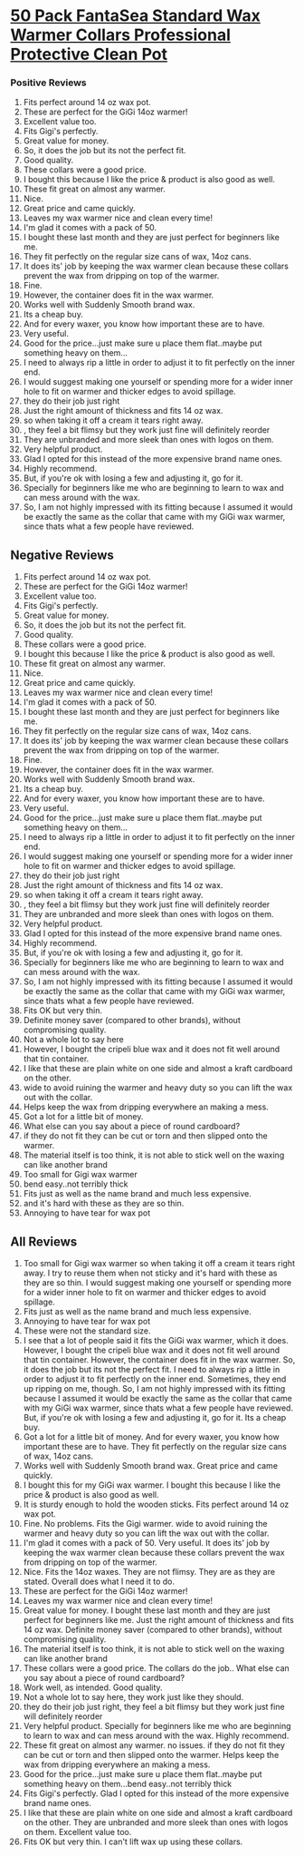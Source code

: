 # [50 Pack FantaSea Standard Wax Warmer Collars Professional Protective Clean Pot](https://products.checkmycream.com/products/50-Pack-FantaSea-Standard-Wax-Warmer-Collars-Professional-Protective-Clean-Pot.html)

### Positive Reviews

<ol>
      <li>Fits perfect around 14 oz wax pot.</li>
      <li>These are perfect for the GiGi 14oz warmer!</li>
      <li>Excellent value too.</li>
      <li>Fits Gigi&#x27;s perfectly.</li>
      <li>Great value for money.</li>
      <li>So, it does the job but its not the perfect fit.</li>
      <li>Good quality.</li>
      <li>These collars were a good price.</li>
      <li>I bought this because I like the price &amp; product is also good as well.</li>
      <li>These fit great on almost any warmer.</li>
      <li>Nice.</li>
      <li>Great price and came quickly.</li>
      <li>Leaves my wax warmer nice and clean every time!</li>
      <li>I&#x27;m glad it comes with a pack of 50.</li>
      <li>I bought these last month and they are just perfect for beginners like me.</li>
      <li>They fit perfectly on the regular size cans of wax, 14oz cans.</li>
      <li>It does its&#x27; job by keeping the wax warmer clean because these collars prevent the wax from dripping on top of the warmer.</li>
      <li>Fine.</li>
      <li>However, the container does fit in the wax warmer.</li>
      <li>Works well with Suddenly Smooth brand wax.</li>
      <li>Its a cheap buy.</li>
      <li>And for every waxer, you know how important these are to have.</li>
      <li>Very useful.</li>
      <li>Good for the price...just make sure u place them flat..maybe put something heavy on them...</li>
      <li>I need to always rip a little in order to adjust it to fit perfectly on the inner end.</li>
      <li>I would suggest making one yourself or spending more for a wider inner hole to fit on warmer and thicker edges to avoid spillage.</li>
      <li>they do their job just right</li>
      <li>Just the right amount of thickness and fits 14 oz wax.</li>
      <li>so when taking it off a cream it tears right away.</li>
      <li>, they feel a bit flimsy but they work just fine will definitely reorder</li>
      <li>They are unbranded and more sleek than ones with logos on them.  </li>
      <li>Very helpful product.</li>
      <li>Glad I opted for this instead of the more expensive brand name ones.</li>
      <li>Highly recommend.</li>
      <li>But, if you&#x27;re ok with losing a few and adjusting it, go for it.</li>
      <li>Specially for beginners like me who are beginning to learn to wax and can mess around with the wax.</li>
      <li>So, I am not highly impressed with its fitting because I assumed it would be exactly the same as the collar that came with my GiGi wax warmer, since thats what a few people have reviewed.</li>
</ol>


<h2>Negative Reviews</h2>
<ol>
<li> Fits perfect around 14 oz wax pot.</li>
<li> These are perfect for the GiGi 14oz warmer!</li>
<li> Excellent value too.</li>
<li> Fits Gigi&#x27;s perfectly.</li>
<li> Great value for money.</li>
<li> So, it does the job but its not the perfect fit.</li>
<li> Good quality.</li>
<li> These collars were a good price.</li>
<li> I bought this because I like the price &amp; product is also good as well.</li>
<li> These fit great on almost any warmer.</li>
<li> Nice.</li>
<li> Great price and came quickly.</li>
<li> Leaves my wax warmer nice and clean every time!</li>
<li> I&#x27;m glad it comes with a pack of 50.</li>
<li> I bought these last month and they are just perfect for beginners like me.</li>
<li> They fit perfectly on the regular size cans of wax, 14oz cans.</li>
<li> It does its&#x27; job by keeping the wax warmer clean because these collars prevent the wax from dripping on top of the warmer.</li>
<li> Fine.</li>
<li> However, the container does fit in the wax warmer.</li>
<li> Works well with Suddenly Smooth brand wax.</li>
<li> Its a cheap buy.</li>
<li> And for every waxer, you know how important these are to have.</li>
<li> Very useful.</li>
<li> Good for the price...just make sure u place them flat..maybe put something heavy on them...</li>
<li> I need to always rip a little in order to adjust it to fit perfectly on the inner end.</li>
<li> I would suggest making one yourself or spending more for a wider inner hole to fit on warmer and thicker edges to avoid spillage.</li>
<li> they do their job just right</li>
<li> Just the right amount of thickness and fits 14 oz wax.</li>
<li> so when taking it off a cream it tears right away.</li>
<li> , they feel a bit flimsy but they work just fine will definitely reorder</li>
<li> They are unbranded and more sleek than ones with logos on them.  </li>
<li> Very helpful product.</li>
<li> Glad I opted for this instead of the more expensive brand name ones.</li>
<li> Highly recommend.</li>
<li> But, if you&#x27;re ok with losing a few and adjusting it, go for it.</li>
<li> Specially for beginners like me who are beginning to learn to wax and can mess around with the wax.</li>
<li> So, I am not highly impressed with its fitting because I assumed it would be exactly the same as the collar that came with my GiGi wax warmer, since thats what a few people have reviewed.</li>
<li> Fits OK but very thin.  </li>
<li> Definite money saver (compared to other brands), without compromising quality.</li>
<li> Not a whole lot to say here</li>
<li> However, I bought the cripeli blue wax and it does not fit well around that tin container.</li>
<li> I like that these are plain white on one side and almost a kraft cardboard on the other.  </li>
<li> wide to avoid ruining the warmer and heavy duty so you can lift the wax out with the collar.</li>
<li> Helps keep the wax from dripping everywhere an making a mess.</li>
<li> Got a lot for a little bit of money.</li>
<li> What else can you say about a piece of round cardboard?</li>
<li> if they do not fit they can be cut or torn and then slipped onto the warmer.</li>
<li> The material itself is too think, it is not able to stick well on the waxing can like another brand</li>
<li> Too small for Gigi wax warmer</li>
<li> bend easy..not terribly thick</li>
<li> Fits just as well as the name brand and much less expensive.</li>
<li> and it&#x27;s hard with these as they are so thin.</li>
<li> Annoying to have tear for wax pot</li>
</ol>

<h2>All Reviews</h2>

<ol>
    <li> Too small for Gigi wax warmer so when taking it off a cream it tears right away. I try to reuse them when not sticky and it&#x27;s hard with these as they are so thin. I would suggest making one yourself or spending more for a wider inner hole to fit on warmer and thicker edges to avoid spillage.</li>
    <li> Fits just as well as the name brand and much less expensive.</li>
    <li> Annoying to have tear for wax pot</li>
    <li> These were not the standard size.</li>
    <li> I see that a lot of people said it fits the GiGi wax warmer, which it does. However, I bought the cripeli blue wax and it does not fit well around that tin container. However, the container does fit in the wax warmer. So, it does the job but its not the perfect fit. I need to always rip a little in order to adjust it to fit perfectly on the inner end. Sometimes, they end up ripping on me, though. So, I am not highly impressed with its fitting because I assumed it would be exactly the same as the collar that came with my GiGi wax warmer, since thats what a few people have reviewed. But, if you&#x27;re ok with losing a few and adjusting it, go for it. Its a cheap buy.</li>
    <li> Got a lot for a little bit of money. And for every waxer, you know how important these are to have. They fit perfectly on the regular size cans of wax, 14oz cans.</li>
    <li> Works well with Suddenly Smooth brand wax. Great price and came quickly.</li>
    <li> I bought this for my GiGi wax warmer. I bought this because I like the price &amp; product is also good as well.</li>
    <li> It is sturdy enough to hold the wooden sticks. Fits perfect around 14 oz wax pot.</li>
    <li> Fine. No problems. Fits the Gigi warmer. wide to avoid ruining the warmer and heavy duty so you can lift the wax out with the collar.</li>
    <li> I&#x27;m glad it comes with a pack of 50. Very useful. It does its&#x27; job by keeping the wax warmer clean because these collars prevent the wax from dripping on top of the warmer.</li>
    <li> Nice. Fits the 14oz waxes. They are not flimsy. They are as they are stated. Overall does what I need it to do.</li>
    <li> These are perfect for the GiGi 14oz warmer!</li>
    <li> Leaves my wax warmer nice and clean every time!</li>
    <li> Great value for money. I bought these last month and they are just perfect for beginners like me. Just the right amount of thickness and fits 14 oz wax. Definite money saver (compared to other brands), without compromising quality.</li>
    <li> The material itself is too think, it is not able to stick well on the waxing can like another brand</li>
    <li> These collars were a good price. The collars do the job.. What else can you say about a piece of round cardboard?</li>
    <li> Work well, as intended.  Good quality.</li>
    <li> Not a whole lot to say here, they work just like they should.</li>
    <li> they do their job just right, they feel a bit flimsy but they work just fine will definitely reorder</li>
    <li> Very helpful product. Specially for beginners like me who are beginning to learn to wax and can mess around with the wax. Highly recommend.</li>
    <li> These fit great on almost any warmer. no issues. if they do not fit they can be cut or torn and then slipped onto the warmer. Helps keep the wax from dripping everywhere an making a mess.</li>
    <li> Good for the price...just make sure u place them flat..maybe put something heavy on them...bend easy..not terribly thick</li>
    <li> Fits Gigi&#x27;s perfectly. Glad I opted for this instead of the more expensive brand name ones.</li>
    <li> I like that these are plain white on one side and almost a kraft cardboard on the other.  They are unbranded and more sleek than ones with logos on them.  Excellent value too.</li>
    <li> Fits OK but very thin.  I can&#x27;t lift wax up using these collars.</li>
</ol>




